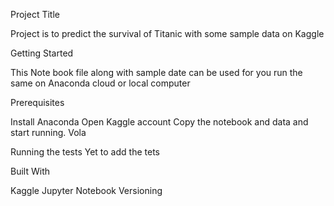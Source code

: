 Project Title

Project is to predict the survival of Titanic with some sample data on Kaggle

Getting Started

This Note book file along with sample date can be used for you run the same on Anaconda cloud or local computer

Prerequisites

Install Anaconda
Open Kaggle account
Copy the notebook and data and start running. Vola

Running the tests
Yet to add the tets



Built With

Kaggle
Jupyter Notebook
Versioning
